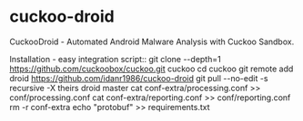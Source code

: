 # cuckoo-droid
CuckooDroid - Automated Android Malware Analysis with Cuckoo Sandbox.

Installation - easy integration script::
	git clone --depth=1 https://github.com/cuckoobox/cuckoo.git cuckoo
	cd cuckoo
	git remote add droid https://github.com/idanr1986/cuckoo-droid
	git pull --no-edit 	-s recursive -X theirs droid master 
	cat conf-extra/processing.conf >> conf/processing.conf
	cat conf-extra/reporting.conf >> conf/reporting.conf
	rm -r conf-extra
	echo "protobuf" >> requirements.txt 
 

